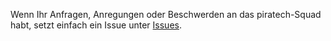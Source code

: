 Wenn Ihr Anfragen, Anregungen oder Beschwerden an das piratech-Squad habt, setzt
einfach ein Issue unter [Issues](https://github.com/piratech/Issues/issues).
